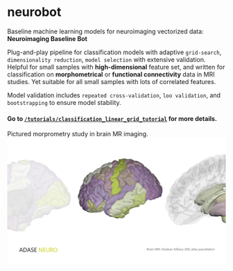 # neurobot
Baseline machine learning models for neuroimaging vectorized data: **Neuroimaging Baseline Bot**

Plug-and-play pipeline for classification models with adaptive `grid-search`, `dimensionality reduction`,  `model selection` with extensive validation. Helpful for small samples with **high-dimensional** feature set, and written for classification on **morphometrical** or **functional connectivity** data in MRI studies. Yet suitable for all small samples with lots of correlated features.

Model validation includes `repeated cross-validation`, `loo validation`, and `bootstrapping` to ensure model stability.


#### Go to [`/tutorials/classification_linear_grid_tutorial`](https://github.com/kondratevakate/neurobot/blob/master/tutorials/classification_linear_grid_tutorial.ipynb) for more details.



Pictured morprometry study in brain MR imaging. ![img](https://github.com/adasegroup/adasegroup.github.io/blob/master/assets/img/neuro/mri_sketch_1.png)
